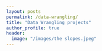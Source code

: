```yaml
---
layout: posts
permalink: /data-wrangling/
title: "Data Wrangling projects"
author_profile: true
header:
  image: "/images/the slopes.jpeg"
---
```



